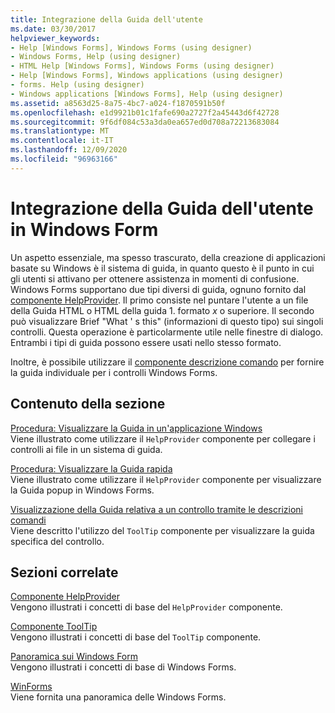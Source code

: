 ```yaml
---
title: Integrazione della Guida dell'utente
ms.date: 03/30/2017
helpviewer_keywords:
- Help [Windows Forms], Windows Forms (using designer)
- Windows Forms, Help (using designer)
- HTML Help [Windows Forms], Windows Forms (using designer)
- Help [Windows Forms], Windows applications (using designer)
- forms. Help (using designer)
- Windows applications [Windows Forms], Help (using designer)
ms.assetid: a8563d25-8a75-4bc7-a024-f1870591b50f
ms.openlocfilehash: e1d9921b01c1fafe690a2727f2a45443d6f42728
ms.sourcegitcommit: 9f6df084c53a3da0ea657ed0d708a72213683084
ms.translationtype: MT
ms.contentlocale: it-IT
ms.lasthandoff: 12/09/2020
ms.locfileid: "96963166"
---
```

# <a name="integrating-user-help-in-windows-forms"></a>Integrazione della Guida dell'utente in Windows Form
Un aspetto essenziale, ma spesso trascurato, della creazione di applicazioni basate su Windows è il sistema di guida, in quanto questo è il punto in cui gli utenti si attivano per ottenere assistenza in momenti di confusione. Windows Forms supportano due tipi diversi di guida, ognuno fornito dal [componente HelpProvider](../controls/helpprovider-component-windows-forms.md). Il primo consiste nel puntare l'utente a un file della Guida HTML o HTML della guida 1. formato *x* o superiore. Il secondo può visualizzare Brief "What ' s this" (informazioni di questo tipo) sui singoli controlli. Questa operazione è particolarmente utile nelle finestre di dialogo. Entrambi i tipi di guida possono essere usati nello stesso formato.  
  
 Inoltre, è possibile utilizzare il [componente descrizione comando](../controls/tooltip-component-windows-forms.md) per fornire la guida individuale per i controlli Windows Forms.  
  
## <a name="in-this-section"></a>Contenuto della sezione  
 [Procedura: Visualizzare la Guida in un'applicazione Windows](how-to-provide-help-in-a-windows-application.md)  
 Viene illustrato come utilizzare il `HelpProvider` componente per collegare i controlli ai file in un sistema di guida.  
  
 [Procedura: Visualizzare la Guida rapida](how-to-display-pop-up-help.md)  
 Viene illustrato come utilizzare il `HelpProvider` componente per visualizzare la Guida popup in Windows Forms.  
  
 [Visualizzazione della Guida relativa a un controllo tramite le descrizioni comandi](control-help-using-tooltips.md)  
 Viene descritto l'utilizzo del `ToolTip` componente per visualizzare la guida specifica del controllo.  
  
## <a name="related-sections"></a>Sezioni correlate  
 [Componente HelpProvider](../controls/helpprovider-component-windows-forms.md)  
 Vengono illustrati i concetti di base del `HelpProvider` componente.  
  
 [Componente ToolTip](../controls/tooltip-component-windows-forms.md)  
 Vengono illustrati i concetti di base del `ToolTip` componente.  
  
 [Panoramica sui Windows Form](../windows-forms-overview.md)  
 Vengono illustrati i concetti di base di Windows Forms.  
  
 [WinForms](../index.yml)  
 Viene fornita una panoramica delle Windows Forms.
